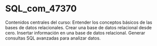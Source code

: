 # SQL_com_47370
Contenidos centrales del curso: Entender los conceptos básicos de las bases de datos relacionales. Crear una base de datos relacional desde cero. Insertar información en una base de datos relacional. Generar consultas SQL avanzadas para analizar datos.
